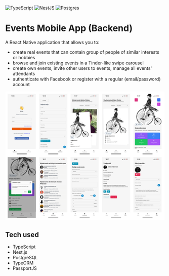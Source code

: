 ![TypeScript](https://img.shields.io/badge/TypeScript-007ACC?style=for-the-badge&logo=typescript&logoColor=white "TypeScript")
![NestJS](https://img.shields.io/badge/nestjs-%23E0234E.svg?style=for-the-badge&logo=nestjs&logoColor=white)
![Postgres](https://img.shields.io/badge/postgres-%23316192.svg?style=for-the-badge&logo=postgresql&logoColor=white)


# Events Mobile App (Backend)
A React Native application that allows you to:
- create real events that can contain group of people of similar interests or hobbies
- browse and join existing events in a Tinder-like swipe carousel
- create own events, invite other users to events, manage all events' attendants
- authenticate with Facebook or register with a regular (email/password) account

![App Preview Image](preview.png?raw=true "App Preview image")

## Tech used
- TypeScript
- Nest.js
- PostgreSQL
- TypeORM
- PassportJS
